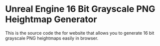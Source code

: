 # Unreal Engine 16 Bit Grayscale PNG Heightmap Generator

This is the source code the for website that allows you to generate 16 bit grayscale PNG heightmaps easily in browser.